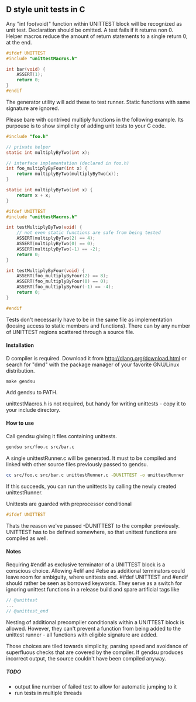 ## D style unit tests in C
Any "int foo(void)" function within UNITTEST block will be recognized as unit test.
Declaration should be omitted. A test fails if it returns non 0.
Helper macros reduce the amount of return statements to a single return 0; at the end.
```C
#ifdef UNITTEST
#include "unittestMacros.h"

int bar(void) {
    ASSERT(1);
    return 0;
}
#endif
```
The generator utility will add these to test runner.
Static functions with same signature are ignored.

Please bare with contrived multiply functions in the following example.
Its purpouse is to show simplicity of adding unit tests to your C code.
```C
#include "foo.h"

// private helper
static int multiplyByTwo(int x);

// interface implementation (declared in foo.h)
int foo_multiplyByFour(int x) {
    return multiplyByTwo(multiplyByTwo(x));
}

static int multiplyByTwo(int x) {
    return x + x;
}

#ifdef UNITTEST
#include "unittestMacros.h"

int testMultiplyByTwo(void) {
    // not even static functions are safe from being tested
    ASSERT(multiplyByTwo(2) == 4);
    ASSERT(multiplyByTwo(0) == 0);
    ASSERT(multiplyByTwo(-1) == -2);
    return 0;
}

int testMultiplyByFour(void) {
    ASSERT(foo_multiplyByFour(2) == 8);
    ASSERT(foo_multiplyByFour(0) == 0);
    ASSERT(foo_multiplyByFour(-1) == -4);
    return 0;
}

#endif
```
Tests don't necessarily have to be in the same file as implementation
(loosing access to static members and functions). There can by any number of
UNITTEST regions scattered through a source file.

#### Installation
D compiler is required.
Download it from
http://dlang.org/download.html
or search for "dmd" with the package manager of your favorite GNU/Linux distribution.
```make
make gendsu
```
Add gendsu to PATH.

unittestMacros.h is not required, but handy for writing unittests -
copy it to your include directory.

#### How to use
Call gendsu giving it files containing unittests.
```bash
gendsu src/foo.c src/bar.c
```
A single unittestRunner.c will be generated. It must to be compiled and linked
with other source files previously passed to gendsu.
```bash
cc src/foo.c src/bar.c unittestRunner.c -DUNITTEST -o unittestRunner
```
If this succeeds, you can run the unittests by calling the newly created unittestRunner.

Unittests are guarded with preprocessor conditional
```C
#ifdef UNITTEST
```
Thats the reason we've passed -DUNITTEST to the compiler previously.
UNITTEST has to be defined somewhere, so that unittest functions are compiled as well.

#### Notes
Requiring #endif as exclusive terminator of a UNITTEST block is a conscious choice.
Allowing #elif and #else as additional terminators could leave room for ambiguity,
where unittests end. #ifdef UNITTEST and #endif should rather be seen as borrowed
keywords. They serve as a switch for ignoring unittest functions in a release build
and spare artificial tags like
```C
// @unittest
...
// @unittest_end
```
Nesting of additional precompiler conditionals within a UNITTEST block is allowed.
However, they can't prevent a function from being added to the unittest runner - 
all functions with eligible signature are added.

Those choices are tiled towards simplicity, parsing speed
and avoidance of superfluous checks that are covered by the compiler.
If gendsu produces incorrect output, the source couldn't have been compiled anyway.

##### TODO
- output line number of failed test to allow for automatic jumping to it
- run tests in multiple threads

